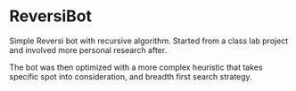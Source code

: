 # ReversiBot
<html> Simple Reversi bot with recursive algorithm. Started from a class lab project and involved more personal research after. 
  
The bot was then optimized with a more complex heuristic that takes specific spot into consideration, and breadth first search strategy.</html>
